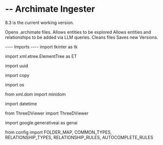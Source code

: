 # -- Archimate Ingester
8.3 is the current working version.

Opens .archimate files.
Allows entities to be explored
Allows entities and relationships to be added via LLM queries.
Cleans files
Saves new Versions.

 ---- Imports ----
import tkinter as tk


import xml.etree.ElementTree as ET

import uuid

import copy

import os

from xml.dom import minidom

import datetime

from ThreeDViewer import ThreeDViewer

import google.generativeai as genai 

from config import FOLDER_MAP, COMMON_TYPES, RELATIONSHIP_TYPES, RELATIONSHIP_RULES, AUTOCOMPLETE_RULES
